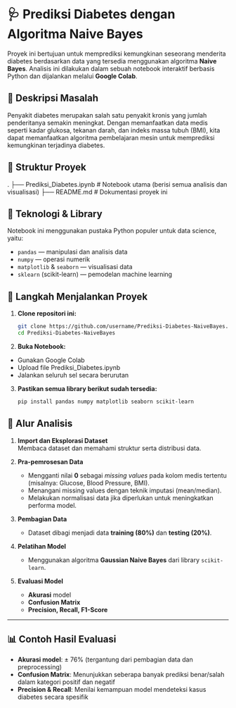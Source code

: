 # 🩺 Prediksi Diabetes dengan Algoritma Naive Bayes

Proyek ini bertujuan untuk memprediksi kemungkinan seseorang menderita diabetes berdasarkan data yang tersedia menggunakan algoritma **Naive Bayes**. Analisis ini dilakukan dalam sebuah notebook interaktif berbasis Python dan dijalankan melalui **Google Colab**.

## 📌 Deskripsi Masalah

Penyakit diabetes merupakan salah satu penyakit kronis yang jumlah penderitanya semakin meningkat. Dengan memanfaatkan data medis seperti kadar glukosa, tekanan darah, dan indeks massa tubuh (BMI), kita dapat memanfaatkan algoritma pembelajaran mesin untuk memprediksi kemungkinan terjadinya diabetes.

## 📁 Struktur Proyek
.
├── Prediksi_Diabetes.ipynb # Notebook utama (berisi semua analisis dan visualisasi)
├── README.md # Dokumentasi proyek ini

## 🔧 Teknologi & Library

Notebook ini menggunakan pustaka Python populer untuk data science, yaitu:

- `pandas` — manipulasi dan analisis data
- `numpy` — operasi numerik
- `matplotlib` & `seaborn` — visualisasi data
- `sklearn` (scikit-learn) — pemodelan machine learning

## 🚀 Langkah Menjalankan Proyek

1. **Clone repositori ini:**

   ```bash
   git clone https://github.com/username/Prediksi-Diabetes-NaiveBayes.git
   cd Prediksi-Diabetes-NaiveBayes

2. **Buka Notebook:**
- Gunakan Google Colab
- Upload file Prediksi_Diabetes.ipynb
- Jalankan seluruh sel secara berurutan

3. **Pastikan semua library berikut sudah tersedia:**

    ```bash
    pip install pandas numpy matplotlib seaborn scikit-learn

## 🔄 Alur Analisis

1. **Import dan Eksplorasi Dataset**  
   Membaca dataset dan memahami struktur serta distribusi data.

2. **Pra-pemrosesan Data**
   - Mengganti nilai **0** sebagai _missing values_ pada kolom medis tertentu (misalnya: Glucose, Blood Pressure, BMI).
   - Menangani missing values dengan teknik imputasi (mean/median).
   - Melakukan normalisasi data jika diperlukan untuk meningkatkan performa model.

3. **Pembagian Data**
   - Dataset dibagi menjadi data **training (80%)** dan **testing (20%)**.

4. **Pelatihan Model**
   - Menggunakan algoritma **Gaussian Naive Bayes** dari library `scikit-learn`.

5. **Evaluasi Model**
   - **Akurasi** model
   - **Confusion Matrix**
   - **Precision, Recall, F1-Score**

---

## 📊 Contoh Hasil Evaluasi

- **Akurasi model**: ± 76% (tergantung dari pembagian data dan preprocessing)
- **Confusion Matrix**: Menunjukkan seberapa banyak prediksi benar/salah dalam kategori positif dan negatif
- **Precision & Recall**: Menilai kemampuan model mendeteksi kasus diabetes secara spesifik
